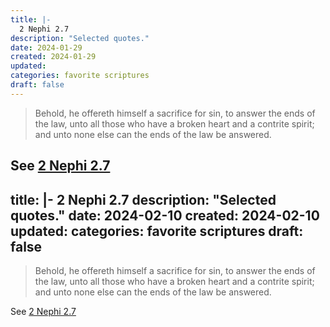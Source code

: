 ```yaml
---
title: |-
  2 Nephi 2.7
description: "Selected quotes."
date: 2024-01-29
created: 2024-01-29
updated: 
categories: favorite scriptures
draft: false
---
```


> Behold, he offereth himself a sacrifice for sin, to answer the ends of the law, unto all those who have a broken heart and a contrite spirit; and unto none else can the ends of the law be answered.

See [2 Nephi 2.7](https://www.churchofjesuschrist.org/study/scriptures/bofm/2-ne/2?id=p7&lang=eng#p7)
---
title: |-
  2 Nephi 2.7
description: "Selected quotes."
date: 2024-02-10
created: 2024-02-10
updated: 
categories: favorite scriptures
draft: false
---

> Behold, he offereth himself a sacrifice for sin, to answer the ends of the law, unto all those who have a broken heart and a contrite spirit; and unto none else can the ends of the law be answered.

See [2 Nephi 2.7](https://www.churchofjesuschrist.org/study/scriptures/bofm/2-ne/2?id=p7&lang=eng#p7)